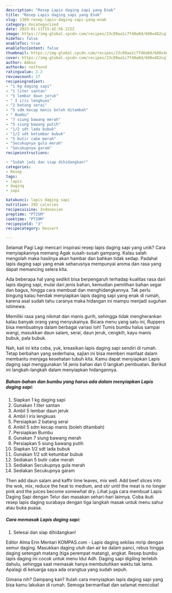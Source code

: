 ```yaml
---
description: "Resep Lapis daging sapi yang Enak"
title: "Resep Lapis daging sapi yang Enak"
slug: 1389-resep-lapis-daging-sapi-yang-enak
category: Uncategorized
date: 2023-01-11T15:42:56.215Z
image: https://img-global.cpcdn.com/recipes/23c89aa1c7f40a0d/680x482cq70/lapis-daging-sapi-foto-resep-utama.jpg
hideToc: false
enableToc: true
enableTocContent: false
thumbnail: https://img-global.cpcdn.com/recipes/23c89aa1c7f40a0d/680x482cq70/lapis-daging-sapi-foto-resep-utama.jpg
cover: https://img-global.cpcdn.com/recipes/23c89aa1c7f40a0d/680x482cq70/lapis-daging-sapi-foto-resep-utama.jpg
author: Admin
authorAv: notfound
ratingvalue: 3.2
reviewcount: 17
recipeingredient:
- "1 kg daging sapi"
- "1 liter santan"
- "5 lembar daun jeruk"
- " I iris lengkuas"
- "2 batang serai"
- "5 sdm kecap manis boleh ditambah"
- " Bumbu"
- "7 siung bawang merah"
- "5 siung bawang putih"
- "1/2 sdt lada bubuk"
- "1/2 sdt ketumbar bubuk"
- "5 butir cabe merah"
- "Secukupnya gula merah"
- "Secukupnya garam"
recipeinstructions:

- "Sudah jadi dan siap dihidangkan!"
categories:
- Resep
tags:
- lapis
- daging
- sapi

katakunci: lapis daging sapi 
nutrition: 293 calories
recipecuisine: Indonesian
preptime: "PT25M"
cooktime: "PT39M"
recipeyield: "3"
recipecategory: Dessert

---
```



Selamat Pagi Lagi mencari inspirasi resep lapis daging sapi yang unik? Cara menyiapkannya memang Agak susah-susah gampang. Kalau salah mengolah maka hasilnya akan hambar dan bahkan tidak sedap. Padahal lapis daging sapi yang enak seharusnya mempunyai aroma dan rasa yang dapat memancing selera kita.


Ada beberapa hal yang sedikit bisa berpengaruh terhadap kualitas rasa dari lapis daging sapi, mulai dari jenis bahan, kemudian pemilihan bahan segar dan bagus, hingga cara membuat dan menghidangkannya. Tak perlu bingung kalau hendak menyiapkan lapis daging sapi yang enak di rumah, karena asal sudah tahu caranya maka hidangan ini mampu menjadi suguhan istimewa.

Memiliki rasa yang nikmat dan manis gurih, sehingga tidak mengherankan kalau banyak orang yang menyukainya. Bicara menu yang satu ini, Ruppers bisa membuatnya dalam berbagai variasi loh! Tumis bumbu halus sampai wangi, masukkan daun salam, serai, daun jeruk, cengkih, kayu manis bubuk, pala bubuk.


Nah, kali ini kita coba, yuk, kreasikan lapis daging sapi sendiri di rumah. Tetap berbahan yang sederhana, sajian ini bisa memberi manfaat dalam membantu menjaga kesehatan tubuh kita. Kamu dapat menyiapkan Lapis daging sapi menggunakan 14 jenis bahan dan 0 langkah pembuatan. Berikut ini langkah-langkah dalam menyiapkan hidangannya.

<!--inarticleads1-->

##### Bahan-bahan dan bumbu yang harus ada dalam menyiapkan Lapis daging sapi:

1. Siapkan 1 kg daging sapi
1. Gunakan 1 liter santan
1. Ambil 5 lembar daun jeruk
1. Ambil  I iris lengkuas
1. Persiapkan 2 batang serai
1. Ambil 5 sdm kecap manis (boleh ditambah)
1. Persiapkan  Bumbu
1. Gunakan 7 siung bawang merah
1. Persiapkan 5 siung bawang putih
1. Siapkan 1/2 sdt lada bubuk
1. Gunakan 1/2 sdt ketumbar bubuk
1. Sediakan 5 butir cabe merah
1. Sediakan Secukupnya gula merah
1. Sediakan Secukupnya garam


Then add daun salam and kaffir lime leaves, mix well. Add beef slices into the wok, mix, reduce the heat to medium, and stir until the meat is no longer pink and the juices become somewhat dry. Lihat juga cara membuat Lapis Daging Sapi dengan Telur dan masakan sehari-hari lainnya. Coba ikuti resep lapis daging surabaya dengan tiga langkah masak untuk menu sahur atau buka puasa. 

<!--inarticleads2-->

##### Cara memasak Lapis daging sapi:


1. Selesai dan siap dihidangkan!

Editor Alma Erin Mentari KOMPAS.com - Lapis daging sekilas mirip dengan semur daging. Masukkan daging utuh dan air ke dalam panci, rebus hingga daging setengah matang (tiga perempat matang), angkat. Resep bumbu lapis daging ini cocok untuk menu Idul Adh. Daging sapi digiling terlebih dahulu, sehingga saat memasak hanya membutuhkan waktu tak lama. Apalagi di keluarga saya ada orangtua yang sudah sepuh. 

Gimana nih? Gampang kan? Itulah cara menyiapkan lapis daging sapi yang bisa kamu lakukan di rumah. Semoga bermanfaat dan selamat mencoba!
